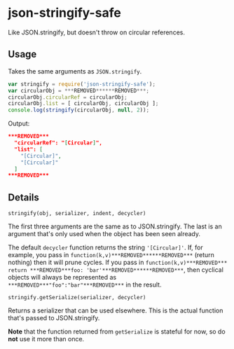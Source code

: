 # json-stringify-safe

Like JSON.stringify, but doesn't throw on circular references.

## Usage

Takes the same arguments as `JSON.stringify`.

```javascript
var stringify = require('json-stringify-safe');
var circularObj = ***REMOVED******REMOVED***;
circularObj.circularRef = circularObj;
circularObj.list = [ circularObj, circularObj ];
console.log(stringify(circularObj, null, 2));
```

Output:

```json
***REMOVED***
  "circularRef": "[Circular]",
  "list": [
    "[Circular]",
    "[Circular]"
  ]
***REMOVED***
```

## Details

```
stringify(obj, serializer, indent, decycler)
```

The first three arguments are the same as to JSON.stringify.  The last
is an argument that's only used when the object has been seen already.

The default `decycler` function returns the string `'[Circular]'`.
If, for example, you pass in `function(k,v)***REMOVED******REMOVED***` (return nothing) then it
will prune cycles.  If you pass in `function(k,v)***REMOVED*** return ***REMOVED***foo: 'bar'***REMOVED******REMOVED***`,
then cyclical objects will always be represented as `***REMOVED***"foo":"bar"***REMOVED***` in
the result.

```
stringify.getSerialize(serializer, decycler)
```

Returns a serializer that can be used elsewhere.  This is the actual
function that's passed to JSON.stringify.

**Note** that the function returned from `getSerialize` is stateful for now, so
do **not** use it more than once.
